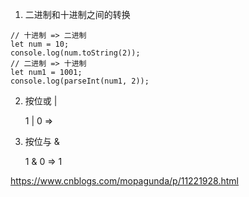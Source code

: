 1. 二进制和十进制之间的转换
   
```
// 十进制 => 二进制
let num = 10;
console.log(num.toString(2));
// 二进制 => 十进制
let num1 = 1001;
console.log(parseInt(num1, 2)); 

```

2. 按位或 |

   1 | 0 => 
 
3. 按位与 &

    1 & 0 => 1

https://www.cnblogs.com/mopagunda/p/11221928.html